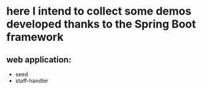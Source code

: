 # here I intend to collect some demos developed thanks to the Spring Boot framework
## web application:
* seed
* staff-handler
